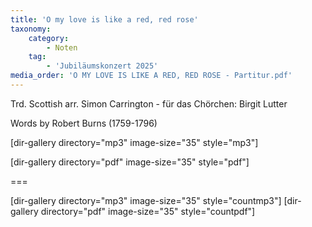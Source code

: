 ```yaml
---
title: 'O my love is like a red, red rose'
taxonomy:
    category:
        - Noten
    tag:
        - 'Jubiläumskonzert 2025'
media_order: 'O MY LOVE IS LIKE A RED, RED ROSE - Partitur.pdf'
---
```


Trd. Scottish arr. Simon Carrington - für das Chörchen: Birgit Lutter

Words by Robert Burns (1759-1796)

[dir-gallery directory="mp3" image-size="35" style="mp3"]

[dir-gallery directory="pdf" image-size="35" style="pdf"]

===

[dir-gallery directory="mp3" image-size="35" style="countmp3"]
[dir-gallery directory="pdf" image-size="35" style="countpdf"]